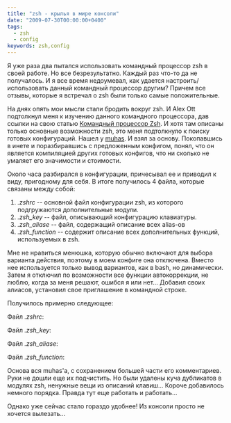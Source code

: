 ```yaml
---
title: "zsh - крылья в мире консоли"
date: "2009-07-30T00:00:00+0400"
tags:
  - zsh
  - config
keywords: zsh,config
---
```

Я уже раза два пытался использовать командный процессор zsh в своей работе. Но все безрезультатно. Каждый раз что-то да не получалось. И я все время недоумевал, как удается настроить/использовать данный командный процессор другим? Причем все отзывы, которые я встречал о zsh были только самые положительные.

На днях опять мои мысли стали бродить вокруг zsh. И Alex Ott подтолкнул меня к изучению
данного командного процессора, дав ссылки на свою статью <a href="http://xtalk.msk.su/~ott/ru/writings/zsh/Zsh-article.ru.html" rel="nofollow">Командный процессор Zsh</a>. И хотя там описаны только основные возможности zsh, это меня подтолкнуло к поиску готовых конфигураций. Нашел у <a href="http://muhas.ru/?p=55" rel="nofollow">muhas</a>. И взял за основу. Покопавшись в инете и поразбиравшись с предложенным конфигом, понял, что он является компиляцией других готовых конфигов, что ни сколько не умаляет его значимости и стоимости.

Около часа разбирался в конфигурации, причесывал ее и приводил к виду, пригодному для себя. В итоге получилось 4 файла, которые связаны между собой:
<ol>
	<li><em>.zshrc</em> -- основной файл конфигурации zsh, из которого подгружаются дополнительные модули.</li>
	<li><em>.zsh_key</em> -- файл, описывающий конфигурацию клавиатуры.</li>
	<li><em>.zsh_aliase</em> -- файл, содержащий описание всех alias-ов</li>
	<li><em>.zsh_function</em> -- содержит описание всех дополнительных функций, используемых в zsh.</li>
</ol>
Мне не нравиться менюшка, которую обычно включают для выбора варианта действия, поэтому в моем конфиге она отключена. Вместо нее используется только вывод вариантов, как в bash, но динамически. Затем я отключил по возможности все функции автокоррекции, не люблю, когда за меня решают, ошибся я или нет... Добавил своих алиасов, установил свое приглашение в командной строке.

Получилось примерно следующее:

Файл <em>.zshrc</em>:

<script src="https://gist.github.com/1004961.js"> </script>

Файл <em>.zsh_key</em>:

<script src="https://gist.github.com/1004964.js"> </script>

Файл <em>.zsh_aliase</em>:

<script src="https://gist.github.com/1004967.js"> </script><script src="https://gist.github.com/1004967.js"> </script>

Файл <em>.zsh_function</em>:

<script src="https://gist.github.com/1004971.js"> </script>

Основа вся muhas'а, с сохранением большей части его комментариев. Руки не дошли еще их подчистить. Но были удалены куча дубликатов в модулях zsh, ненужные вещи из описаний клавиш... Короче добавилось немного порядка. Правда тут еще работать и работать...

Однако уже сейчас стало гораздо удобнее! Из консоли просто не хочется вылезать...

